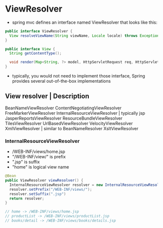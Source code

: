 # ViewResolver

- spring mvc defines an interface named ViewResolver that looks like this:


```java
public interface ViewResolver {
  View resolveViewName(String viewName, Locale locale) throws Exception;
}

public interface View {
  String getContentType();

  void render(Map<String, ?> model, HttpServletRequest req, HttpServletResponse req) throws Exception;
}
```

- typically, you would not need to implement those interface, Spring provides
  several out-of-the-box implementations

View resolver                                 | Description
------------------------------------------------------------------------------
BeanNameViewResolver
ContentNegotiatingViewResolver
FreeMarkerViewResolver
InternalResourceViewResolver                  | typically jsp
JasperReportsViewResolver
ResourceBundleViewResolver
TilesViewResolver
UrlBasedViewResolver
VelocityViewResolver
XmlViewResolver                               | similar to BeanNameResolver
XsltViewResolver


### InternalResourceViewResolver

- /WEB-INF/views/home.jsp
- "/WEB-INF/view/" is prefix
- ".jsp" is suffix
- "home" is logical view name

```java
@Bean
public ViewResolver viewResolver() {
  InternalResourceViewResolver resolver = new InternalResourceViewResolver();
  resolver.setPrefix("/WEB-INF/views/");
  resolver.setSuffix(".jsp")
  return resolver;
}

// home -> /WEB-INF/views/home.jsp
// productList -> /WEB-INF/views/productList.jsp
// books/detail -> /WEB-INF/views/books/details.jsp
```

